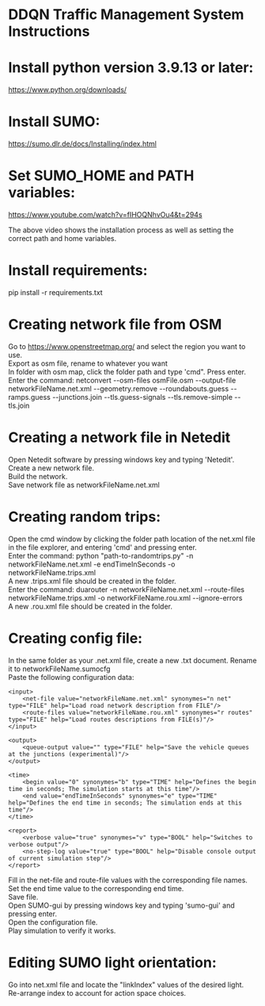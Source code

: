 # DDQN Traffic Management System Instructions

# Install python version 3.9.13 or later:
https://www.python.org/downloads/

# Install SUMO:
https://sumo.dlr.de/docs/Installing/index.html

# Set SUMO_HOME and PATH variables:
https://www.youtube.com/watch?v=fIHOQNhvOu4&t=294s

The above video shows the installation process as well as setting the correct path and home variables.

# Install requirements:

pip install -r requirements.txt

# Creating network file from OSM
Go to https://www.openstreetmap.org/ and select the region you want to use.<br>
Export as osm file, rename to whatever you want<br>
In folder with osm map, click the folder path and type 'cmd". Press enter.<br>
Enter the command: netconvert --osm-files osmFile.osm --output-file networkFileName.net.xml --geometry.remove --roundabouts.guess --ramps.guess --junctions.join --tls.guess-signals --tls.remove-simple --tls.join

# Creating a network file in Netedit
Open Netedit software by pressing windows key and typing 'Netedit'.<br>
Create a new network file.<br>
Build the network.<br>
Save network file as networkFileName.net.xml

# Creating random trips:
Open the cmd window by clicking the folder path location of the net.xml file in the file explorer, and entering 'cmd' and pressing enter.<br>
Enter the command: python "path-to-randomtrips.py" -n networkFileName.net.xml -e endTimeInSeconds -o networkFileName.trips.xml<br>
A new .trips.xml file should be created in the folder.<br>
Enter the command: duarouter -n networkFileName.net.xml --route-files networkFileName.trips.xml -o networkFileName.rou.xml --ignore-errors<br>
A new .rou.xml file should be created in the folder.

# Creating config file:
In the same folder as your .net.xml file, create a new .txt document. Rename it to networkFileName.sumocfg<br>
Paste the following configuration data:<br>
<?xml version="1.0" encoding="UTF-8"?>

<!-- generated on enter-date-here by Eclipse SUMO sumo Version 1.19.0
-->

<configuration xmlns:xsi="http://www.w3.org/2001/XMLSchema-instance" xsi:noNamespaceSchemaLocation="http://sumo.dlr.de/xsd/sumoConfiguration.xsd">

    <input>
        <net-file value="networkFileName.net.xml" synonymes="n net" type="FILE" help="Load road network description from FILE"/>
        <route-files value="networkFileName.rou.xml" synonymes="r routes" type="FILE" help="Load routes descriptions from FILE(s)"/>
    </input>

    <output>
        <queue-output value="" type="FILE" help="Save the vehicle queues at the junctions (experimental)"/>
    </output>

    <time>
        <begin value="0" synonymes="b" type="TIME" help="Defines the begin time in seconds; The simulation starts at this time"/>
        <end value="endTimeInSeconds" synonymes="e" type="TIME" help="Defines the end time in seconds; The simulation ends at this time"/>
    </time>

    <report>
        <verbose value="true" synonymes="v" type="BOOL" help="Switches to verbose output"/>
        <no-step-log value="true" type="BOOL" help="Disable console output of current simulation step"/>
    </report>

</configuration>

Fill in the net-file and route-file values with the corresponding file names.<br>
Set the end time value to the corresponding end time.<br>
Save file.<br>
Open SUMO-gui by pressing windows key and typing 'sumo-gui' and pressing enter.<br>
Open the configuration file.<br>
Play simulation to verify it works.

# Editing SUMO light orientation:
Go into net.xml file and locate the "linkIndex" values of the desired light.<br>
Re-arrange index to account for action space choices.
